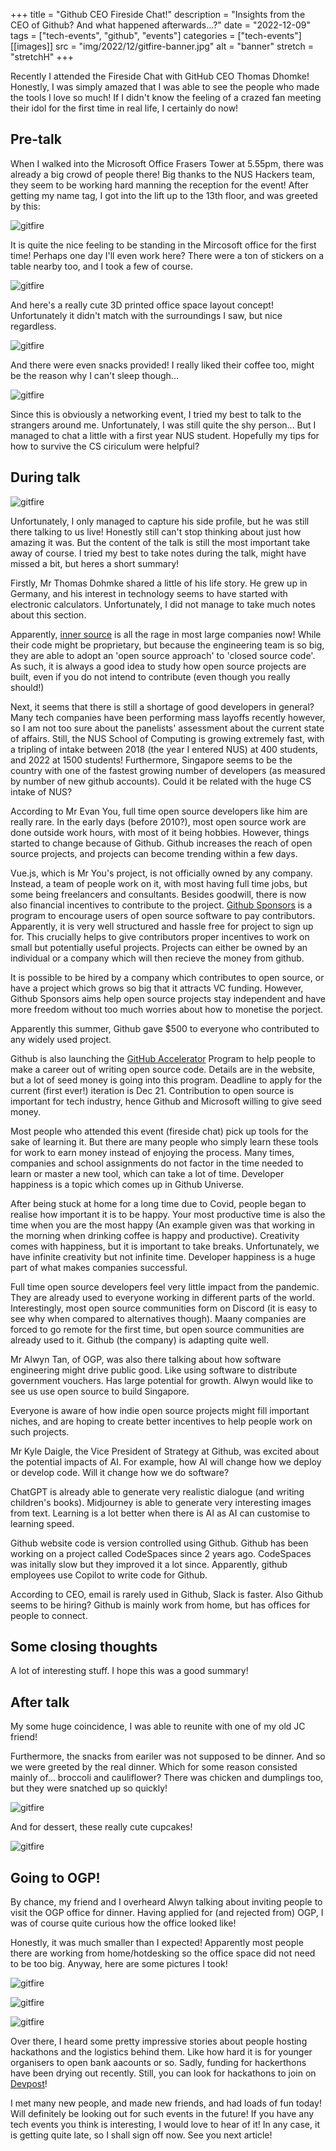 +++
title = "Github CEO Fireside Chat!"
description = "Insights from the CEO of Github? And what happened afterwards...?"
date = "2022-12-09"
tags = ["tech-events", "github", "events"]
categories = ["tech-events"]
[[images]]
  src = "img/2022/12/gitfire-banner.jpg"
  alt = "banner"
  stretch = "stretchH"
+++

Recently I attended the Fireside Chat with GitHub CEO Thomas Dhomke! Honestly, I was simply amazed that I was able to see the people who made the tools I love so much! If I didn't know the feeling of a crazed fan meeting their idol for the first time in real life, I certainly do now!

## Pre-talk

When I walked into the Microsoft Office Frasers Tower at 5.55pm, there was already a big crowd of people there! Big thanks to the NUS Hackers team, they seem to be working hard manning the reception for the event! After getting my name tag, I got into the lift up to the 13th floor, and was greeted by this:

![gitfire](/img/2022/12/gitfire-sign.jpg)

It is quite the nice feeling to be standing in the Mircosoft office for the first time! Perhaps one day I'll even work here? There were a ton of stickers on a table nearby too, and I took a few of course.

![gitfire](/img/2022/12/gitfire-stickers.jpg)

And here's a really cute 3D printed office space layout concept! Unfortunately it didn't match with the surroundings I saw, but nice regardless.

![gitfire](/img/2022/12/gitfire-office-concept.jpg)

And there were even snacks provided! I really liked their coffee too, might be the reason why I can't sleep though...

![gitfire](/img/2022/12/gitfire-snacks.jpg)

Since this is obviously a networking event, I tried my best to talk to the strangers around me. Unfortunately, I was still quite the shy person... But I managed to chat a little with a first year NUS student. Hopefully my tips for how to survive the CS ciriculum were helpful?

## During talk

![gitfire](/img/2022/12/gitfire-talk.jpg)

Unfortunately, I only managed to capture his side profile, but he was still there talking to us live! Honestly still can't stop thinking about just how amazing it was. But the content of the talk is still the most important take away of course. I tried my best to take notes during the talk, might have missed a bit, but heres a short summary!

Firstly, Mr Thomas Dohmke shared a little of his life story. He grew up in Germany, and his interest in technology seems to have started with electronic calculators. Unfortunately, I did not manage to take much notes about this section.

Apparently, [inner source](https://resources.github.com/innersource/fundamentals/) is all the rage in most large companies now! While their code might be proprietary, but because the engineering team is so big, they are able to adopt an 'open source approach' to 'closed source code'. As such, it is always a good idea to study how open source projects are built, even if you do not intend to contribute (even though you really should!)

Next, it seems that there is still a shortage of good developers in general? Many tech companies have been performing mass layoffs recently however, so I am not too sure about the panelists' assessment about the current state of affairs. Still, the NUS School of Computing is growing extremely fast, with a tripling of intake between 2018 (the year I entered NUS) at 400 students, and 2022 at 1500 students! Furthermore, Singapore seems to be the country with one of the fastest growing number of developers (as measured by number of new github accounts). Could it be related with the huge CS intake of NUS?

According to Mr Evan You, full time open source developers like him are really rare. In the early days (before 2010?), most open source work are done outside work hours, with most of it being hobbies. However, things started to change because of Github. Github increases the reach of open source projects, and projects can become trending within a few days.

Vue.js, which is Mr You's project, is not officially owned by any company. Instead, a team of people work on it, with most having full time jobs, but some being freelancers and consultants. Besides goodwill, there is now also financial incentives to contribute to the project. [Github Sponsors](https://github.com/sponsors) is a program to encourage users of open source software to pay contributors. Apparently, it is very well structured and hassle free for project to sign up for. This crucially helps to give contributors proper incentives to work on small but potentially useful projects.
Projects can either be owned by an individual or a company which will then recieve the money from github.

It is possible to be hired by a company which contributes to open source, or have a project which grows so big that it attracts VC funding. However, Github Sponsors aims help open source projects stay independent and have more freedom without too much worries about how to monetise the porject.

Apparently this summer, Github gave $500 to everyone who contributed to any widely used project.

Github is also launching the [GitHub Accelerator](https://accelerator.github.com/) Program to help people to make a career out of writing open source code. Details are in the website, but a lot of seed money is going into this program. Deadline to apply for the current (first ever!) iteration is Dec 21. Contribution to open source is important for tech industry, hence Github and Microsoft willing to give seed money.

Most people who attended this event (fireside chat) pick up tools for the sake of learning it. But there are many people who simply learn these tools for work to earn money instead of enjoying the process. Many times, companies and school assignments do not factor in the time needed to learn or master a new tool, which can take a lot of time. Developer happiness is a topic which comes up in Github Universe.

After being stuck at home for a long time due to Covid, people began to realise how important it is to be happy. Your most productive time is also the time when you are the most happy (An example given was that working in the morning when drinking coffee is happy and productive). Creativity comes with happiness, but it is important to take breaks. Unfortunately, we have infinite creativity but not infinite time. Developer happiness is a huge part of what makes companies successful.

Full time open source developers feel very little impact from the pandemic. They are already used to everyone working in different parts of the world. Interestingly, most open source communities form on Discord (it is easy to see why when compared to alternatives though). Maany companies are forced to go remote for the first time, but open source communities are already used to it. Github (the company) is adapting quite well.  

Mr Alwyn Tan, of OGP, was also there talking about how software engineering might drive public good. Like using software to distribute government vouchers. Has large potential for growth. Alwyn would like to see us use open source to build Singapore.

Everyone is aware of how indie open source projects might fill important niches, and are hoping to create better incentives to help people work on such projects.

Mr Kyle Daigle, the Vice President of Strategy at Github, was excited about the potential impacts of AI. For example, how AI will change how we deploy or develop code. Will it change how we do software?

ChatGPT is already able to generate very realistic dialogue (and writing children's books). Midjourney is able to generate very interesting images from text. Learning is a lot better when there is AI as AI can customise to learning speed.

Github website code is version controlled using Github. Github has been working on a project called CodeSpaces since 2 years ago. CodeSpaces was initally slow but they improved it a lot since. Apparently, github employees use Copilot to write code for Github.

According to CEO, email is rarely used in Github, Slack is faster. Also Github seems to be hiring? Github is mainly work from home, but has offices for people to connect.

## Some closing thoughts

A lot of interesting stuff. I hope this was a good summary!

## After talk

My some huge coincidence, I was able to reunite with one of my old JC friend!

Furthermore, the snacks from eariler was not supposed to be dinner. And so we were greeted by the real dinner. Which for some reason consisted mainly of... broccoli and cauliflower? There was chicken and dumplings too, but they were snatched up so quickly!

![gitfire](/img/2022/12/gitfire-dinner.jpg)

And for dessert, these really cute cupcakes!

![gitfire](/img/2022/12/gitfire-cake.jpg)

## Going to OGP!

By chance, my friend and I overheard Alwyn talking about inviting people to visit the OGP office for dinner. Having applied for (and rejected from) OGP, I was of course quite curious how the office looked like!

Honestly, it was much smaller than I expected! Apparently most people there are working from home/hotdesking so the office space did not need to be too big. Anyway, here are some pictures I took!

![gitfire](/img/2022/12/ogp1.jpg)

![gitfire](/img/2022/12/ogp2.jpg)

![gitfire](/img/2022/12/ogp3.jpg)

Over there, I heard some pretty impressive stories about people hosting hackathons and the logistics behind them. Like how hard it is for younger organisers to open bank aacounts or so. Sadly, funding for hackerthons have been drying out recently. Still, you can look for hackathons to join on [Devpost](https://devpost.com/)!

I met many new people, and made new friends, and had loads of fun today! Will definitely be looking out for such events in the future!
If you have any tech events you think is interesting, I would love to hear of it! In any case, it is getting quite late, so I shall sign off now. See you next article!
